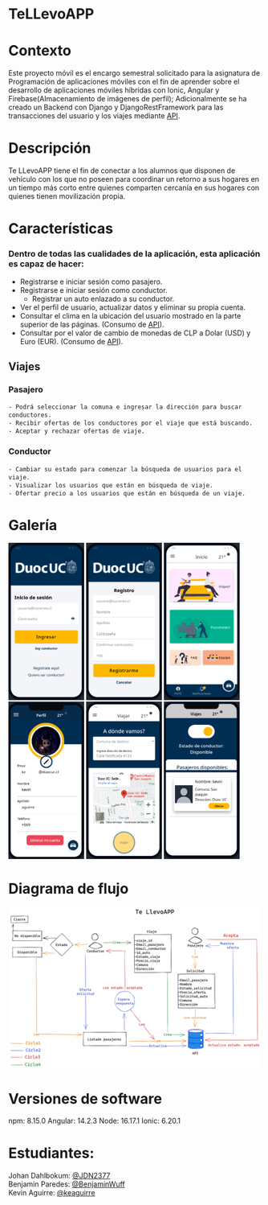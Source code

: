 # TeLLevoAPP

# Contexto
Este proyecto móvil es el encargo semestral solicitado para la asignatura de Programación de aplicaciones móviles con el fin de aprender sobre el desarrollo de aplicaciones móviles híbridas con Ionic, Angular y Firebase(Almacenamiento de imágenes de perfil); Adicionalmente se ha creado un Backend con Django y DjangoRestFramework para las transacciones del usuario y los viajes mediante [API](https://github.com/keaguirre/djangoBackend).<br> 
# Descripción
Te LLevoAPP tiene el fin de conectar a los alumnos que disponen de vehículo con los que no poseen para coordinar un retorno a sus hogares en un tiempo más corto entre quienes comparten cercanía en sus hogares con quienes tienen movilización propia.

# Características
### Dentro de todas las cualidades de la aplicación, esta aplicación es capaz de hacer:
- Registrarse e iniciar sesión como pasajero.
- Registrarse e iniciar sesión como conductor.
    - Registrar un auto enlazado a su conductor.
- Ver el perfil de usuario, actualizar datos y eliminar su propia cuenta.
- Consultar el clima en la ubicación del usuario mostrado en la parte superior de las páginas. (Consumo de [API](https://openweathermap.org/api)).
- Consultar por el valor de cambio de monedas de CLP a Dolar (USD) y Euro (EUR). (Consumo de [API](https://mindicador.cl/)).
## Viajes
### Pasajero
    - Podrá seleccionar la comuna e ingresar la dirección para buscar conductores.
    - Recibir ofertas de los conductores por el viaje que está buscando.
    - Aceptar y rechazar ofertas de viaje.
### Conductor
    - Cambiar su estado para comenzar la búsqueda de usuarios para el viaje.
    - Visualizar los usuarios que están en búsqueda de viaje.
    - Ofertar precio a los usuarios que están en búsqueda de un viaje.

# Galería
<img src="https://github.com/keaguirre/prograMovil/blob/master/Screenshots/login.png?raw=true" width="30%"></img> <img src="https://github.com/keaguirre/prograMovil/blob/master/Screenshots/registro.png?raw=true" width="30%"></img> <img src="https://github.com/keaguirre/prograMovil/blob/master/Screenshots/inicio.png?raw=true" width="30%"></img> <img src="https://github.com/keaguirre/prograMovil/blob/master/Screenshots/perfilUsuarios.png?raw=true" width="30%"></img> <img src="https://github.com/keaguirre/prograMovil/blob/master/Screenshots/viajePasajero.png?raw=true" width="30%"></img> <img src="https://github.com/keaguirre/prograMovil/blob/master/Screenshots/listadoPasajeros.png" width="30%"></img> 

# Diagrama de flujo
<img src="https://github.com/keaguirre/prograMovil/blob/master/Screenshots/Diagram.png?raw=true">

# Versiones de software
npm: 8.15.0
Angular: 14.2.3
Node: 16.17.1
Ionic: 6.20.1

# Estudiantes:
Johan Dahlbokum: [@JDN2377](https://github.com/JDN2377)<br>
Benjamin Paredes: [@BenjaminWuff](https://github.com/BenjaminWuff)<br>
Kevin Aguirre: [@keaguirre](https://github.com/keaguirre)
